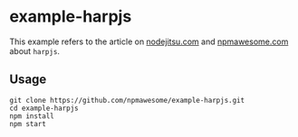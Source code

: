 example-harpjs
==============

This example refers to the article on [nodejitsu.com](http://blog.nodejitsu.com/npmawesome-harp-js-is-a-no-config-static-site-generator/) and [npmawesome.com](http://npmawesome.com/posts/2014-09-19-harp-js/) about `harpjs`.

## Usage

    git clone https://github.com/npmawesome/example-harpjs.git
    cd example-harpjs
    npm install
    npm start
